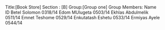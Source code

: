 Title:[Book Store]
Section : [B]
Group:[Group one]
Group Members:
Name                     ID
Betel Solomon        0318/14
Edom MUlugeta        0503/14
Ekhlas Abdulmelik    0511/14
Emnet Teshome        0529/14
Enkutatash Eshetu    0533/14
Ermiyas Ayele        0544/14
